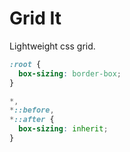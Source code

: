 # Grid It

Lightweight css grid.

```css
:root {
  box-sizing: border-box;
}

*,
*::before,
*::after {
  box-sizing: inherit;
}
```
